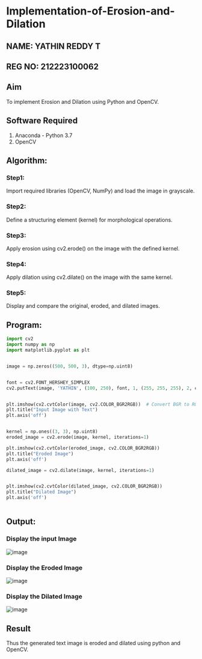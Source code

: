 # Implementation-of-Erosion-and-Dilation
## NAME: YATHIN REDDY T
## REG NO: 212223100062
## Aim
To implement Erosion and Dilation using Python and OpenCV.
## Software Required
1. Anaconda - Python 3.7
2. OpenCV
## Algorithm:
### Step1:
Import required libraries (OpenCV, NumPy) and load the image in grayscale.
<br>


### Step2:
Define a structuring element (kernel) for morphological operations.
<br>

### Step3:
Apply erosion using cv2.erode() on the image with the defined kernel.
<br>

### Step4:
Apply dilation using cv2.dilate() on the image with the same kernel.
<br>

### Step5:
Display and compare the original, eroded, and dilated images.
<br>

 
## Program:

``` Python
import cv2
import numpy as np
import matplotlib.pyplot as plt


image = np.zeros((500, 500, 3), dtype=np.uint8)


font = cv2.FONT_HERSHEY_SIMPLEX
cv2.putText(image, 'YATHIN', (100, 250), font, 1, (255, 255, 255), 2, cv2.LINE_AA)


plt.imshow(cv2.cvtColor(image, cv2.COLOR_BGR2RGB))  # Convert BGR to RGB for displaying
plt.title("Input Image with Text")
plt.axis('off')


kernel = np.ones((3, 3), np.uint8)
eroded_image = cv2.erode(image, kernel, iterations=1)

plt.imshow(cv2.cvtColor(eroded_image, cv2.COLOR_BGR2RGB))
plt.title("Eroded Image")
plt.axis('off')

dilated_image = cv2.dilate(image, kernel, iterations=1)


plt.imshow(cv2.cvtColor(dilated_image, cv2.COLOR_BGR2RGB)) 
plt.title("Dilated Image")
plt.axis('off')



```
## Output:

### Display the input Image

![image](https://github.com/user-attachments/assets/6beaba0e-980e-4438-bead-0a2afdce884a)


### Display the Eroded Image

![image](https://github.com/user-attachments/assets/f576c8d4-7bb9-4321-922b-328740bb3280)



### Display the Dilated Image

![image](https://github.com/user-attachments/assets/df468863-870c-45d4-b932-8f7078542c40)



## Result
Thus the generated text image is eroded and dilated using python and OpenCV.
